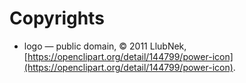 # Copyrights

* logo &mdash; public domain, &copy; 2011 LlubNek, [https://openclipart.org/detail/144799/power-icon](https://openclipart.org/detail/144799/power-icon).
